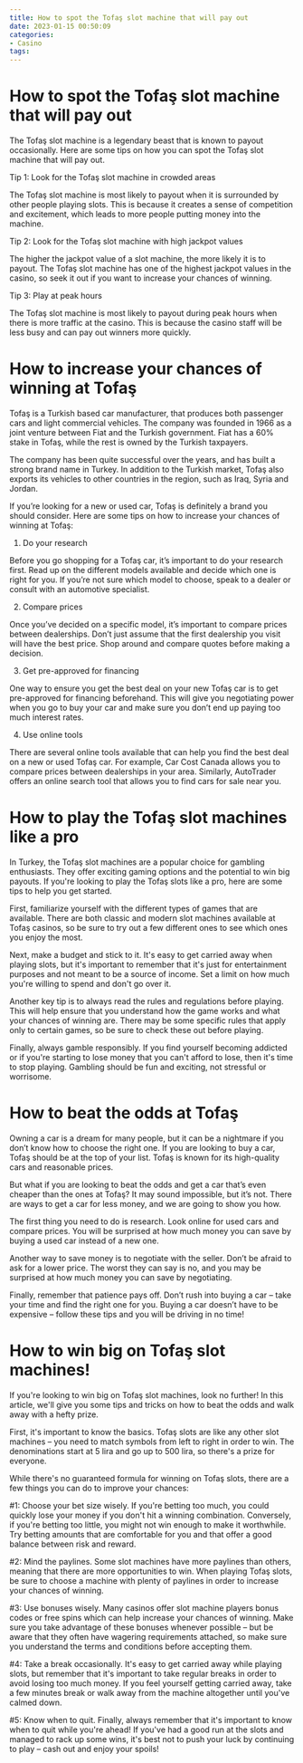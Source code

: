 ```yaml
---
title: How to spot the Tofaş slot machine that will pay out
date: 2023-01-15 00:50:09
categories:
- Casino
tags:
---
```



#  How to spot the Tofaş slot machine that will pay out

The Tofaş slot machine is a legendary beast that is known to payout occasionally. Here are some tips on how you can spot the Tofaş slot machine that will pay out.

Tip 1: Look for the Tofaş slot machine in crowded areas

The Tofaş slot machine is most likely to payout when it is surrounded by other people playing slots. This is because it creates a sense of competition and excitement, which leads to more people putting money into the machine.

Tip 2: Look for the Tofaş slot machine with high jackpot values

The higher the jackpot value of a slot machine, the more likely it is to payout. The Tofaş slot machine has one of the highest jackpot values in the casino, so seek it out if you want to increase your chances of winning.

Tip 3: Play at peak hours

The Tofaş slot machine is most likely to payout during peak hours when there is more traffic at the casino. This is because the casino staff will be less busy and can pay out winners more quickly.

#  How to increase your chances of winning at Tofaş

Tofaş is a Turkish based car manufacturer, that produces both passenger cars and light commercial vehicles. The company was founded in 1966 as a joint venture between Fiat and the Turkish government. Fiat has a 60% stake in Tofaş, while the rest is owned by the Turkish taxpayers.

The company has been quite successful over the years, and has built a strong brand name in Turkey. In addition to the Turkish market, Tofaş also exports its vehicles to other countries in the region, such as Iraq, Syria and Jordan.

If you’re looking for a new or used car, Tofaş is definitely a brand you should consider. Here are some tips on how to increase your chances of winning at Tofaş:

1. Do your research

Before you go shopping for a Tofaş car, it’s important to do your research first. Read up on the different models available and decide which one is right for you. If you’re not sure which model to choose, speak to a dealer or consult with an automotive specialist.

2. Compare prices

Once you’ve decided on a specific model, it’s important to compare prices between dealerships. Don’t just assume that the first dealership you visit will have the best price. Shop around and compare quotes before making a decision.

3. Get pre-approved for financing

One way to ensure you get the best deal on your new Tofaş car is to get pre-approved for financing beforehand. This will give you negotiating power when you go to buy your car and make sure you don’t end up paying too much interest rates.

4. Use online tools

There are several online tools available that can help you find the best deal on a new or used Tofaş car. For example, Car Cost Canada allows you to compare prices between dealerships in your area. Similarly, AutoTrader offers an online search tool that allows you to find cars for sale near you.

#  How to play the Tofaş slot machines like a pro

In Turkey, the Tofaş slot machines are a popular choice for gambling enthusiasts. They offer exciting gaming options and the potential to win big payouts. If you're looking to play the Tofaş slots like a pro, here are some tips to help you get started.

First, familiarize yourself with the different types of games that are available. There are both classic and modern slot machines available at Tofaş casinos, so be sure to try out a few different ones to see which ones you enjoy the most.

Next, make a budget and stick to it. It's easy to get carried away when playing slots, but it's important to remember that it's just for entertainment purposes and not meant to be a source of income. Set a limit on how much you're willing to spend and don't go over it.

Another key tip is to always read the rules and regulations before playing. This will help ensure that you understand how the game works and what your chances of winning are. There may be some specific rules that apply only to certain games, so be sure to check these out before playing.

Finally, always gamble responsibly. If you find yourself becoming addicted or if you're starting to lose money that you can't afford to lose, then it's time to stop playing. Gambling should be fun and exciting, not stressful or worrisome.

#  How to beat the odds at Tofaş

Owning a car is a dream for many people, but it can be a nightmare if you don’t know how to choose the right one. If you are looking to buy a car, Tofaş should be at the top of your list. Tofaş is known for its high-quality cars and reasonable prices.

But what if you are looking to beat the odds and get a car that’s even cheaper than the ones at Tofaş? It may sound impossible, but it’s not. There are ways to get a car for less money, and we are going to show you how.

The first thing you need to do is research. Look online for used cars and compare prices. You will be surprised at how much money you can save by buying a used car instead of a new one.

Another way to save money is to negotiate with the seller. Don’t be afraid to ask for a lower price. The worst they can say is no, and you may be surprised at how much money you can save by negotiating.

Finally, remember that patience pays off. Don’t rush into buying a car – take your time and find the right one for you. Buying a car doesn’t have to be expensive – follow these tips and you will be driving in no time!

#  How to win big on Tofaş slot machines!

If you're looking to win big on Tofaş slot machines, look no further! In this article, we'll give you some tips and tricks on how to beat the odds and walk away with a hefty prize.

First, it's important to know the basics. Tofaş slots are like any other slot machines – you need to match symbols from left to right in order to win. The denominations start at 5 lira and go up to 500 lira, so there's a prize for everyone.

While there's no guaranteed formula for winning on Tofaş slots, there are a few things you can do to improve your chances:

#1: Choose your bet size wisely. If you're betting too much, you could quickly lose your money if you don't hit a winning combination. Conversely, if you're betting too little, you might not win enough to make it worthwhile. Try betting amounts that are comfortable for you and that offer a good balance between risk and reward.

#2: Mind the paylines. Some slot machines have more paylines than others, meaning that there are more opportunities to win. When playing Tofaş slots, be sure to choose a machine with plenty of paylines in order to increase your chances of winning.

#3: Use bonuses wisely. Many casinos offer slot machine players bonus codes or free spins which can help increase your chances of winning. Make sure you take advantage of these bonuses whenever possible – but be aware that they often have wagering requirements attached, so make sure you understand the terms and conditions before accepting them.

#4: Take a break occasionally. It's easy to get carried away while playing slots, but remember that it's important to take regular breaks in order to avoid losing too much money. If you feel yourself getting carried away, take a few minutes break or walk away from the machine altogether until you've calmed down.

#5: Know when to quit. Finally, always remember that it's important to know when to quit while you're ahead! If you've had a good run at the slots and managed to rack up some wins, it's best not to push your luck by continuing to play – cash out and enjoy your spoils!